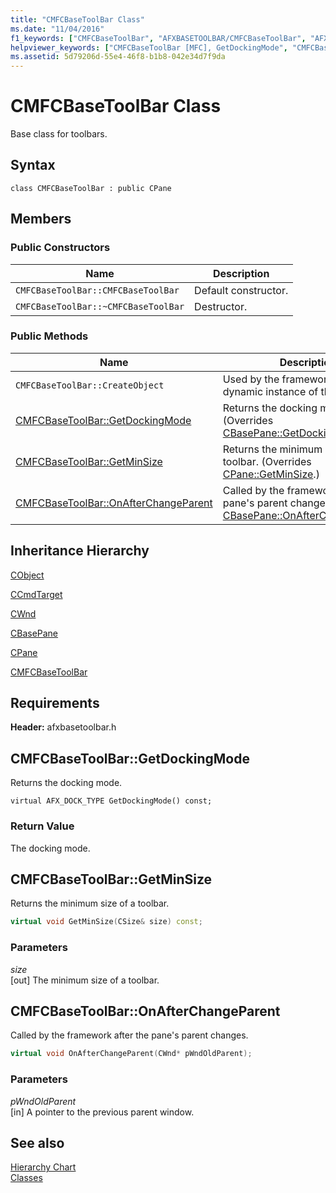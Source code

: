 ```yaml
---
title: "CMFCBaseToolBar Class"
ms.date: "11/04/2016"
f1_keywords: ["CMFCBaseToolBar", "AFXBASETOOLBAR/CMFCBaseToolBar", "AFXBASETOOLBAR/CMFCBaseToolBar::GetDockingMode", "AFXBASETOOLBAR/CMFCBaseToolBar::GetMinSize", "AFXBASETOOLBAR/CMFCBaseToolBar::OnAfterChangeParent"]
helpviewer_keywords: ["CMFCBaseToolBar [MFC], GetDockingMode", "CMFCBaseToolBar [MFC], GetMinSize", "CMFCBaseToolBar [MFC], OnAfterChangeParent"]
ms.assetid: 5d79206d-55e4-46f8-b1b8-042e34d7f9da
---
```

# CMFCBaseToolBar Class

Base class for toolbars.

## Syntax

```
class CMFCBaseToolBar : public CPane
```

## Members

### Public Constructors

|Name|Description|
|----------|-----------------|
|`CMFCBaseToolBar::CMFCBaseToolBar`|Default constructor.|
|`CMFCBaseToolBar::~CMFCBaseToolBar`|Destructor.|

### Public Methods

|Name|Description|
|----------|-----------------|
|`CMFCBaseToolBar::CreateObject`|Used by the framework to create a dynamic instance of this class type.|
|[CMFCBaseToolBar::GetDockingMode](#getdockingmode)|Returns the docking mode. (Overrides [CBasePane::GetDockingMode](../../mfc/reference/cbasepane-class.md#getdockingmode).)|
|[CMFCBaseToolBar::GetMinSize](#getminsize)|Returns the minimum size of a toolbar. (Overrides [CPane::GetMinSize](../../mfc/reference/cpane-class.md#getminsize).)|
|[CMFCBaseToolBar::OnAfterChangeParent](#onafterchangeparent)|Called by the framework after the pane's parent changes. (Overrides [CBasePane::OnAfterChangeParent](../../mfc/reference/cbasepane-class.md#onafterchangeparent).)|

## Inheritance Hierarchy

[CObject](../../mfc/reference/cobject-class.md)

[CCmdTarget](../../mfc/reference/ccmdtarget-class.md)

[CWnd](../../mfc/reference/cwnd-class.md)

[CBasePane](../../mfc/reference/cbasepane-class.md)

[CPane](../../mfc/reference/cpane-class.md)

[CMFCBaseToolBar](../../mfc/reference/cmfcbasetoolbar-class.md)

## Requirements

**Header:** afxbasetoolbar.h

## <a name="getdockingmode"></a> CMFCBaseToolBar::GetDockingMode

Returns the docking mode.

```
virtual AFX_DOCK_TYPE GetDockingMode() const;
```

### Return Value

The docking mode.

## <a name="getminsize"></a> CMFCBaseToolBar::GetMinSize

Returns the minimum size of a toolbar.

```cpp
virtual void GetMinSize(CSize& size) const;
```

### Parameters

*size*<br/>
[out] The minimum size of a toolbar.

## <a name="onafterchangeparent"></a> CMFCBaseToolBar::OnAfterChangeParent

Called by the framework after the pane's parent changes.

```cpp
virtual void OnAfterChangeParent(CWnd* pWndOldParent);
```

### Parameters

*pWndOldParent*<br/>
[in] A pointer to the previous parent window.

## See also

[Hierarchy Chart](../../mfc/hierarchy-chart.md)<br/>
[Classes](../../mfc/reference/mfc-classes.md)
